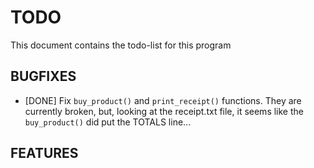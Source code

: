 # TODO

This document contains the todo-list for this program

## BUGFIXES

- [DONE] Fix `buy_product()` and `print_receipt()` functions. They are currently broken, but, looking at the receipt.txt file, it seems like the `buy_product()` did put the TOTALS line...

## FEATURES
